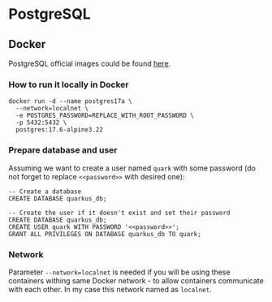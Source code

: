 PostgreSQL
=

## Docker

PostgreSQL official images could be found [here](https://hub.docker.com/_/postgres).

### How to run it locally in Docker

```shell
docker run -d --name postgres17a \
  --network=localnet \
  -e POSTGRES_PASSWORD=REPLACE_WITH_ROOT_PASSWORD \
  -p 5432:5432 \
  postgres:17.6-alpine3.22
```

### Prepare database and user

Assuming we want to create a user named `quark` with some password (do not forget to replace `<<password>>` with desired one):

```postgresql
-- Create a database
CREATE DATABASE quarkus_db;

-- Create the user if it doesn't exist and set their password
CREATE DATABASE quarkus_db;
CREATE USER quark WITH PASSWORD '<<password>>';
GRANT ALL PRIVILEGES ON DATABASE quarkus_db TO quark;
```

### Network

Parameter `--network=localnet` is needed if you will be using these containers withing same Docker network - to allow
containers communicate with each other. In my case this network named as `localnet`.
